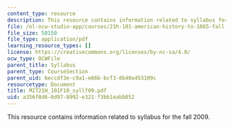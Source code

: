 ```yaml
---
content_type: resource
description: This resource contains information related to syllabus for the fall 2009.
file: /ol-ocw-studio-app/courses/21h-101-american-history-to-1865-fall-2010/a356f8d60d978992e321f3bb1eabb852_MIT21H_101F10_syllf09.pdf
file_size: 58150
file_type: application/pdf
learning_resource_types: []
license: https://creativecommons.org/licenses/by-nc-sa/4.0/
ocw_type: OCWFile
parent_title: Syllabus
parent_type: CourseSection
parent_uid: 6eccdf3e-c9a1-e66b-bcf3-8b40a453109c
resourcetype: Document
title: MIT21H_101F10_syllf09.pdf
uid: a356f8d6-0d97-8992-e321-f3bb1eabb852
---
```

This resource contains information related to syllabus for the fall 2009.